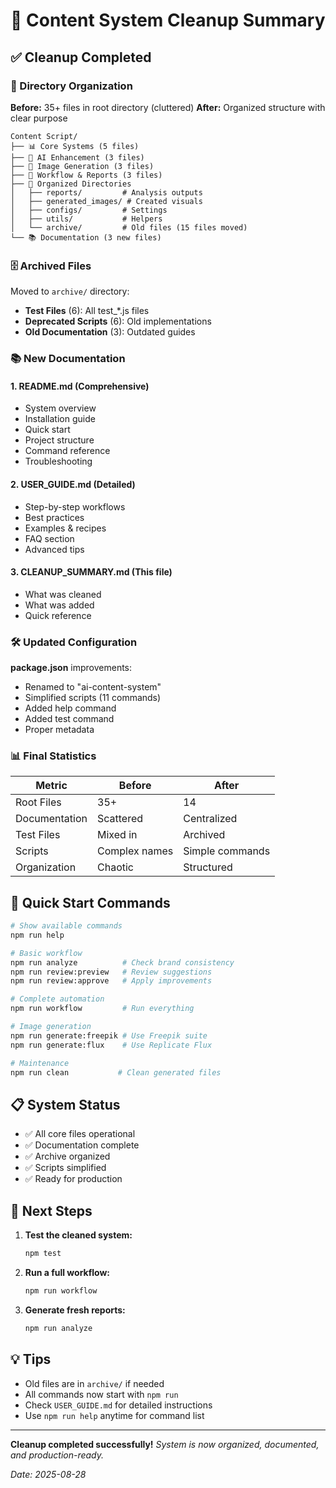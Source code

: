# 🧹 Content System Cleanup Summary

## ✅ Cleanup Completed

### 📁 Directory Organization

**Before:** 35+ files in root directory (cluttered)
**After:** Organized structure with clear purpose

```
Content Script/
├── 📊 Core Systems (5 files)
├── 🤖 AI Enhancement (3 files)  
├── 🎨 Image Generation (3 files)
├── 🔄 Workflow & Reports (3 files)
├── 📂 Organized Directories
│   ├── reports/         # Analysis outputs
│   ├── generated_images/ # Created visuals
│   ├── configs/         # Settings
│   ├── utils/           # Helpers
│   └── archive/         # Old files (15 files moved)
└── 📚 Documentation (3 new files)
```

### 🗄 Archived Files

Moved to `archive/` directory:
- **Test Files** (6): All test_*.js files
- **Deprecated Scripts** (6): Old implementations
- **Old Documentation** (3): Outdated guides

### 📚 New Documentation

#### 1. **README.md** (Comprehensive)
- System overview
- Installation guide
- Quick start
- Project structure
- Command reference
- Troubleshooting

#### 2. **USER_GUIDE.md** (Detailed)
- Step-by-step workflows
- Best practices
- Examples & recipes
- FAQ section
- Advanced tips

#### 3. **CLEANUP_SUMMARY.md** (This file)
- What was cleaned
- What was added
- Quick reference

### 🛠 Updated Configuration

**package.json** improvements:
- Renamed to "ai-content-system"
- Simplified scripts (11 commands)
- Added help command
- Added test command
- Proper metadata

### 📊 Final Statistics

| Metric | Before | After |
|--------|--------|-------|
| Root Files | 35+ | 14 |
| Documentation | Scattered | Centralized |
| Test Files | Mixed in | Archived |
| Scripts | Complex names | Simple commands |
| Organization | Chaotic | Structured |

## 🚀 Quick Start Commands

```bash
# Show available commands
npm run help

# Basic workflow
npm run analyze          # Check brand consistency
npm run review:preview   # Review suggestions
npm run review:approve   # Apply improvements

# Complete automation
npm run workflow         # Run everything

# Image generation
npm run generate:freepik # Use Freepik suite
npm run generate:flux    # Use Replicate Flux

# Maintenance
npm run clean           # Clean generated files
```

## 📋 System Status

- ✅ All core files operational
- ✅ Documentation complete
- ✅ Archive organized
- ✅ Scripts simplified
- ✅ Ready for production

## 🎯 Next Steps

1. **Test the cleaned system:**
   ```bash
   npm test
   ```

2. **Run a full workflow:**
   ```bash
   npm run workflow
   ```

3. **Generate fresh reports:**
   ```bash
   npm run analyze
   ```

## 💡 Tips

- Old files are in `archive/` if needed
- All commands now start with `npm run`
- Check `USER_GUIDE.md` for detailed instructions
- Use `npm run help` anytime for command list

---

**Cleanup completed successfully!**
*System is now organized, documented, and production-ready.*

*Date: 2025-08-28*
